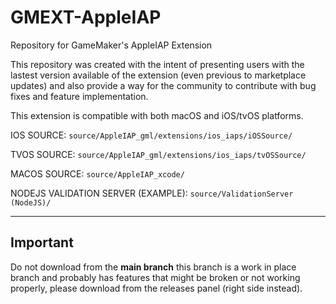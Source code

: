 # GMEXT-AppleIAP
Repository for GameMaker's AppleIAP Extension

This repository was created with the intent of presenting users with the lastest version available of the extension (even previous to marketplace updates) and also provide a way for the community to contribute with bug fixes and feature implementation.

This extension is compatible with both macOS and iOS/tvOS platforms.

IOS SOURCE: `source/AppleIAP_gml/extensions/ios_iaps/iOSSource/`

TVOS SOURCE: `source/AppleIAP_gml/extensions/ios_iaps/tvOSSource/`

MACOS SOURCE: `source/AppleIAP_xcode/`

NODEJS VALIDATION SERVER (EXAMPLE): `source/ValidationServer (NodeJS)/`


---

## Important

Do not download from the **main branch** this branch is a work in place branch and probably has features that might be broken or not working properly, please download from the releases panel (right side instead).
